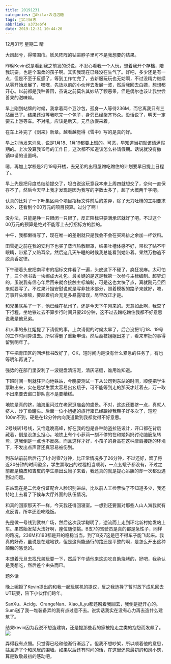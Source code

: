 ```yaml
---
title: 20191231
categories: 🍬Akilarの泡泡糖
tags: 💼实习日志
abbrlink: a373ebf4
date: 2019-12-31 10:44:20
---
```

12月31号 星期二 晴

大风起兮，得带围巾。妖风阵阵的钻进脖子里可不是我想要的结果。

昨晚Kevin说是看到我之前发的说说，不忍心看我一个人玩，想着我开个存档，陪我玩耍。也是个温柔的孩子啊。其实我现在已经没在生气了。好吧，多少还是有一点，但是不至于反感了，等到工作忙完了，去新服玩玩也无妨啊，不过没精力继续从零开始发展了，嘿嘿，先放以前的小伙伴去发展一波，然后我回去白嫖，想想都开心。以前都是我种善因，虽说之前莫名其妙结了颗恶果，但是偶尔也该让我尝尝善果的滋味嘛。

早上刚到站牌的时候，我拿着两个豆沙包，孤身一人等待236M，而它离我只有三站而已了。结果还没等我吃完一个包子，身旁已经聚齐15众。没话说了，明天一定要去上游等车。不对吼，应该是后天。元旦放假来着。

在车上补完了《剑来》新章。越看越觉得《雪中》写的是真的好。

早上刘驰发来消息，说是1月18、1月19都要上班的。可恶，早知道当初就该请满假期的。上次没算我19号的工作日，这次都不知道该怎么补请假期。话说就没有撤销申请的设置吗。

嗯，再加上学校是2月19号开楼，去兄弟的出租屋蹭吃蹭住的计划要早日提上日程了。

早上先是把月度总结给提交了，坦白说这玩意我本来上周四就想交了，奈何一直保存不了，然后今天早上我才发现是因为我写的字数太多了，超了大概两千字吧。

认真的比对了一下叶集区两个项目招标文件前后的差异，除了无力吐槽的工期要求以外，还看到个00万元的项目预算。过分了啊！

没办法，只能是睁一只眼闭一只眼了，反正陪标只要满承诺就好了吧。不过这个00万元的预算是绝对不能写上去打招标方的脸的。

中午，我都懒得写了，现在唯一的差别就只是我会不会在买鸡排之余加一杯饮料。

田雪姐之前在我的安利下也买了蒸汽热敷眼罩，结果吐槽体感不好，带松了贴不牢眼睛，带紧了又硌耳朵。然后这几天午睡的时候我总能看到她带着。果然万物逃不脱真香定律。

下午硬着头皮把南平市的招标文件看了一遍，头皮这下不硬了，疯狂发麻。太可怕了，三个标书丢一块绑成大礼包。最关键的是这是我第一次参与主标编制。超梦幻的，虽说我有信心年后回来就会接触主标编制，可是这也太快了点，真就刚元旦回来就要写了。不过果汁姐安慰说就是写非技术部分，照着模板的路子来就好，嗯，万事开头难嘛，要趁着机会充足多暴露错误，尽早改正才是。

和兄弟联系了一下，他已经在杭州了，还是今天下午刚来的。天意如此啊，我查了下行程，坐地铁过去不算步行时间只要20分钟，这不过去蹭吃蹭住我都不好意思说我是他兄弟。

和人事的永红姐提了下请假的事，上次请假的时候太早了，后台没把1月18、19号的工作时间算进去。所以得删了重新申请。然后荔枝姐姐出差了，看来审批的事得留到明年了。

下午把青田区的回炉标书改好了，OK，短时间内是没有什么紧急的任务了，有也等明年再说了。

强势的在部门里安利了一波键盘清洁泥，清灰洁缝，谁用谁知道。

下班时间一到就狂奔向地铁站，今晚要测试一下从公司到东站的时间，顺便把学生票取出来，实在是学生票太容易出幺蛾子，可不能等到走的那天才赶着去，万一取不出来要去窗口排队岂不是要糟糕。

地铁是真的挤，脑海里闪过在老家逛庙会的盛景。不对，这边还要挤一点，真就人挤人，沙丁鱼罐头。后面一位小姐姐的旅行箱已经蹭掉我鞋子好多次了，短短100m不到，硬是在12分钟内向我道歉到我都觉得不好意思。

2号线转1号线，又恰逢晚高峰，好在我的包是各种防盗拉链设计，开口都在背后藏着，倒是没怎么担心。地铁上有个小萝莉一刻不停的在和她妈妈讨论脑筋急转弯，这我倒是一点也不反感，而且这样才好，小孩子的身高在这种摩肩接踵的环境下，不发出点声音还真容易被伤到。

到东站前前后后花了1小时零7分钟，比正常情况多了26分钟，不过还好，留了将近30分钟的时间盈余，学生票取出的过程相当顺利，一点幺蛾子都没有，不过之前都是楠皮和吉皮的学生票出幺蛾子来着，我还真的就是提心吊胆的却一次都没遇到过问题。

东站现在是二代身份证配合人脸识别进站，比以前人工检票快了不知道多少，我还特地上去看了下候车大厅外面的队伍情况。

和真的回家那天不一样，今天我还得回寝室。一想到还要面对那些人山人海我就有点反胃，所幸还没吃晚饭。

先是做一号线到武林广场，然后这次我学聪明了，逆流而上走到环北新村始发站上车。果然始发站大法好啊，座位随便挑。B支7的驾驶员是真的都是急性子，同样的路况，236M和193都是开的稳稳当当，到了B支7这是巴不得车子能飞起来。我真的好奇，虽说是在建地铁，但是这尚能通行的路还是平整的啊，是怎么开出这种颠簸的感觉的。

本想着元旦去找兄弟玩耍一下，然后下午请他来这边吃自助烧烤的，好吧，我承认是我想吃，然后差个由头而已。

题外话

晚上婉拒了Kevin提出的和我一起玩联机的提议，反之我选择了暂时放下成见回去UT玩耍，陪下小伙伴们跨年。

SanXu、Acidg、OrangeNan、Xiao_li_yu都还盼着我回去，我倒是挺开心的。Sumi送了我一堆装备弄的我有点过意不去。说实话我实在没有心力再去造什么建筑了。

结果kevin因为我说不想造建筑，还是提那些我的家被抢走之类的抱怨而发飙了。
![](http://akilar-1259097125.cos.ap-shanghai.myqcloud.com/20191231/20200102085737241.png)

弄得我有点懵。只觉得已经和他渐行渐远了。但我不想吵架，所以顺着他的意思，姑且造了个和风居的围墙。如果以后还有时间的话，在这里还原最初的和风小筑，算是致敬最初的感动吧。

